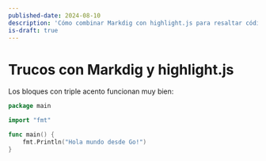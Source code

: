 ```yaml
---
published-date: 2024-08-10
description: 'Cómo combinar Markdig con highlight.js para resaltar código.'
is-draft: true
---
```


# Trucos con Markdig y highlight.js

Los bloques con triple acento funcionan muy bien:

```go
package main

import "fmt"

func main() {
    fmt.Println("Hola mundo desde Go!")
}
```

